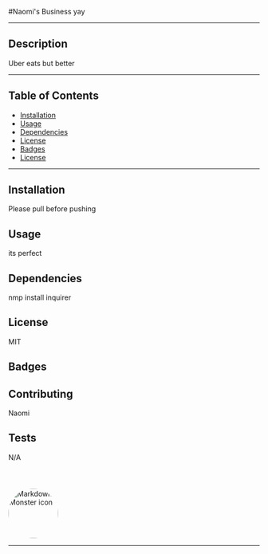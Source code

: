 
#Naomi's Business yay

----
## Description
  
Uber eats but better
  
  
----
## Table of Contents
  
- [Installation](#installation)
- [Usage](#usage)
- [Dependencies](#dependencies)
- [License](#license)
- [Badges](#badges)
- [License](#license)
  
----
## Installation
Please pull before pushing
  
## Usage
its perfect
  
## Dependencies
nmp install inquirer
  
## License
  
MIT
  
## Badges
  
## Contributing
Naomi
  
## Tests
N/A
  
<img src="https://avatars0.githubusercontent.com/u/59577959?v=4" alt="Markdown Monster icon" style="margin-top: 40px; border-radius: 100%; width: 100px; height: auto;" />
  
----

  